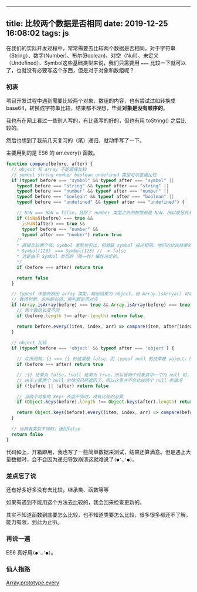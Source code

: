<!--
 * @Author: your name
 * @Date: 2019-12-25 16:08:02
 * @LastEditTime: 2019-12-30 17:18:39
 * @LastEditors: your name
 * @Description: In User Settings Edit
 * @FilePath: \sheeep-37\source\_posts\compare.md
 -->
---
title: 比较两个数据是否相同
date: 2019-12-25 16:08:02
tags: js
---

在我们的实际开发过程中，常常需要去比较两个数据是否相同，对于字符串（String）、数字(Number)、布尔(Boolean)、对空（Null）、未定义（Undefined）、Symbol这些基础类型来说，我们只需要用 `===` 比较一下就可以了，也就没有必要写这个东西，但是对于对象和数组呢？

<!-- more -->

### 初衷

项目开发过程中遇到需要比较两个对象，数组的内容，也有尝试过如转换成 base64，转换成字符串比较，结果都不理想，毕竟**对象是没有顺序的**。

我也有在网上看过一些别人写的，有比我写的好的，但也有用 toString() 之后比较的。

然后也想到了我前几天复习的（尾）递归，就动手写了一下。

主要用到的是 ES6 的 arr.every() 函数。

```js
function compare(before, after) {
  // object 和 array 不能直接比较
  // symbol string number boolean undefined 类型可以直接比较
  if (typeof before === "symbol" && typeof after === "symbol" ||
    typeof before === "string" && typeof after === "string" ||
    typeof before === "number" && typeof after === "number" ||
    typeof before === "boolean" && typeof after === "boolean" ||
    typeof before === "undefined" && typeof after === "undefined") {

    // NaN === NaN = false，且除了 number 类型之外的数据都是 NaN，所以要另外判断
    if (isNaN(before) === true &&
      isNaN(after) === true &&
      typeof before === "number" &&
      typeof after === "number") return true
    /*
    * 直接比较两个值，Symbol 类型也可以，但就算 symbol 描述相同，他们的比较结果依旧为 false
    * Symbol(123） === Symbol(123) // -> false
    * 这是由于 Symbol 类型的（唯一性）属性决定的。
    */
    if (before === after) return true

    return false
  }

  // typeof 不能判断出 array 类型，输出结果为 object。但 Array.isArrya() 可以。
  // 数组判断，先判断长短，再判断是否对应
  if (Array.isArray(before) === true && Array.isArray(before) === true) {
    // 两个数组长度不同
    if (before.length !== after.length) return false

    return before.every((item, index, arr) => compare(item, after[index]))
  }
  
  // object 比较
  if (typeof before === 'object' && typeof after === 'object') {

    // 众所周知，{} === {} 的结果是 false，而 typeof null 的结果是 object，所以这里的比较是针对两个 null 的比较，null === null 的结果为 true
    if (before === after) return true

    // !{} 结果为 false，!null 结果为 true，所以当两个对象其中一个为 null 时，可以返回 false。
    // 由于上面两个 null 的情况已经返回了，所以这里并不会比较两个 null 的情况
    if (!before || !after) return false

    // 当两个对象的 keys 长度不同时，没有比较的必要
    if (Object.keys(before).length !== Object.keys(after).length) return false

    return Object.keys(before).every((item, index, arr) => compare(before[item], after[item]))
  }
  
  // 当两者类型不同时，返回false
  return false
}
```

代码如上，开箱即用，我也写了一些简单数据来测试，结果还算满意。但是遇上大量数据时，会不会因为递归导致崩溃这就难说了`(●'◡'●)`。

### 差点忘了说

还有好多好多没有去比较，继承类、函数等等

如果有遇到不能用这个方法去比较的，我会回来检查更新的。

其实不知道函数到底要怎么比较，也不知道类要怎么比较，很多很多都还不了解，能力有限，到此为止叭。

### 再说一遍

ES6 真好用`(●'◡'●)`。

### 仙人指路

[Array.prototype.every](https://developer.mozilla.org/en-US/docs/Web/JavaScript/Reference/Global_Objects/Array/every)